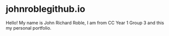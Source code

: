 # johnroblegithub.io
Hello! My name is John Richard Roble, I am from CC Year 1 Group 3 and this my personal portfolio. 
